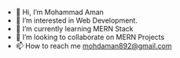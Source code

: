 - 👋 Hi, I’m Mohammad Aman
- 👀 I’m interested in Web Development.
- 🌱 I’m currently learning MERN Stack
- 💞️ I’m looking to collaborate on MERN Projects
- 📫 How to reach me mohdaman892@gmail.com


